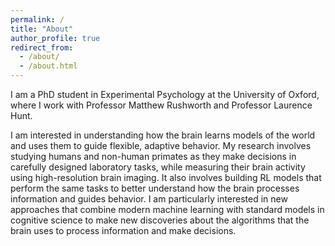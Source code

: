 ```yaml
---
permalink: /
title: "About"
author_profile: true
redirect_from: 
  - /about/
  - /about.html
---
```


I am a PhD student in Experimental Psychology at the University of Oxford, where I work with Professor Matthew Rushworth and Professor Laurence Hunt. 

I am interested in understanding how the brain learns models of the world and uses them to guide flexible, adaptive behavior. My research involves studying humans and non-human primates as they make decisions in carefully designed laboratory tasks, while measuring their brain activity using high-resolution brain imaging. It also involves building RL models that perform the same tasks to better understand how the brain processes information and guides behavior. I am particularly interested in new approaches that combine modern machine learning with standard models in cognitive science to make new discoveries about the algorithms that the brain uses to process information and make decisions.
